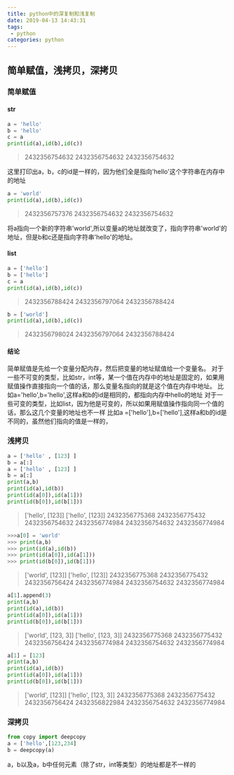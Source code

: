 ```yaml
---
title: python中的深复制和浅复制
date: 2019-04-13 14:43:31
tags:
 - python
categories: python
---
```


## 简单赋值，浅拷贝，深拷贝
### 简单赋值
#### str
``` python
a = 'hello'
b = 'hello'
c = a
print(id(a),id(b),id(c))
```
> 2432356754632  2432356754632  2432356754632

这里打印出a，b，c的id是一样的，因为他们全是指向'hello'这个字符串在内存中的地址
``` python
a = 'world'
print(id(a),id(b),id(c))
```
> 2432356757376  2432356754632  2432356754632

将a指向一个新的字符串'world',所以变量a的地址就改变了，指向字符串'world'的地址，但是b和c还是指向字符串'hello'的地址。

#### list
``` python
a = ['hello']
b = ['hello']
c = a
print(id(a),id(b),id(c))
```
> 2432356788424 2432356797064 2432356788424

``` python
b = ['world']
print(id(a),id(b),id(c))
```
> 2432356798024 2432356797064 2432356788424

#### 结论
简单赋值是先给一个变量分配内存，然后把变量的地址赋值给一个变量名。
对于一些不可变的类型，比如str，int等，某一个值在内存中的地址是固定的，如果用赋值操作直接指向一个值的话，那么变量名指向的就是这个值在内存中地址。
比如a='hello',b='hello',这样a和b的id是相同的，都指向内存中hello的地址
对于一些可变的类型，比如list，因为他是可变的，所以如果用赋值操作指向同一个值的话，那么这几个变量的地址也不一样
比如a =['hello'],b=['hello'],这样a和b的id是不同的，虽然他们指向的值是一样的，

### 浅拷贝
``` python
a = ['hello' , [123] ]
b = a[:]
a = ['hello' , [123] ]
b = a[:]
print(a,b)
print(id(a),id(b))
print(id(a[0]),id(a[1]))
print(id(b[0]),id(b[1]))
```
> ['hello', [123]] ['hello', [123]]
2432356775368 2432356775432 2432356754632 2432356774984
2432356754632 2432356774984

``` python
>>>a[0] = 'world'
>>> print(a,b)
>>> print(id(a),id(b))
>>> print(id(a[0]),id(a[1]))
>>> print(id(b[0]),id(b[1]))
```
> ['world', [123]] ['hello', [123]]
2432356775368 2432356775432
2432356756424 2432356774984
2432356754632 2432356774984

``` python
a[1].append(3)
print(a,b)
print(id(a),id(b))
print(id(a[0]),id(a[1]))
print(id(b[0]),id(b[1]))
```
> ['world', [123, 3]] ['hello', [123, 3]]
2432356775368 2432356775432
2432356756424 2432356774984
2432356754632 2432356774984

``` python
a[1] = [123]
print(a,b)
print(id(a),id(b))
print(id(a[0]),id(a[1]))
print(id(b[0]),id(b[1]))
``` 
> ['world', [123]] ['hello', [123, 3]]
2432356775368 2432356775432
2432356756424 2432356822984
2432356754632 2432356774984

### 深拷贝
``` python
from copy import deepcopy
a = ['hello',[123,234]
b = deepcopy(a)
```
a，b以及a，b中任何元素（除了str，int等类型）的地址都是不一样的
